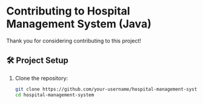 # Contributing to Hospital Management System (Java)

Thank you for considering contributing to this project!

## 🛠️ Project Setup

1. Clone the repository:
   ```bash
   git clone https://github.com/your-username/hospital-management-system.git
   cd hospital-management-system
